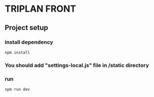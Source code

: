 # TRIPLAN FRONT

## Project setup

### install dependency
```
npm install
```

### You should add "settings-local.js" file in /static directory

### run
```
npm run dev
```
